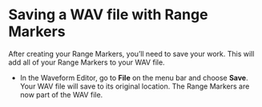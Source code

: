 # Saving a WAV file with Range Markers

After creating your Range Markers, you’ll need to save your work. This will add all of your Range Markers to your WAV file.

* In the Waveform Editor, go to **File** on the menu bar and choose **Save**. Your WAV file will save to its original location. The Range Markers are now part of the WAV file.

